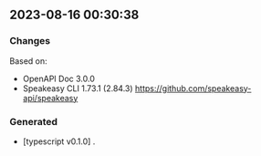 

## 2023-08-16 00:30:38
### Changes
Based on:
- OpenAPI Doc 3.0.0 
- Speakeasy CLI 1.73.1 (2.84.3) https://github.com/speakeasy-api/speakeasy
### Generated
- [typescript v0.1.0] .